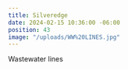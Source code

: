 ```yaml
---
title: Silveredge
date: 2024-02-15 10:36:00 -06:00
position: 43
image: "/uploads/WW%20LINES.jpg"
---
```


Wastewater lines